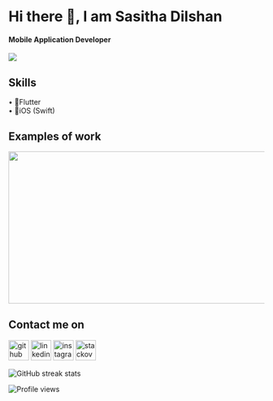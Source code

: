 



# Hi there 👋, I am Sasitha Dilshan
#### Mobile Application Developer
<img src ='https://user-images.githubusercontent.com/33307043/150482657-adf7a762-58be-454a-88bf-c694af7aa519.gif' />


## Skills
• 📱Flutter <br>
• 📱iOS (Swift)

## Examples of work
<img src='https://user-images.githubusercontent.com/33307043/150483150-73ff34a4-9432-415a-81a6-621ada6e0ef9.gif' height=300 width=550 />

## Contact me on

[<img src='https://cdn.jsdelivr.net/npm/simple-icons@3.0.1/icons/github.svg' alt='github' height='40'>](https://github.com/SasithaDil)  [<img src='https://cdn.jsdelivr.net/npm/simple-icons@3.0.1/icons/linkedin.svg' alt='linkedin' height='40'>](https://www.linkedin.com/in/Sasitha-Digamadulla/)  [<img src='https://cdn.jsdelivr.net/npm/simple-icons@3.0.1/icons/instagram.svg' alt='instagram' height='40'>](https://www.instagram.com/Sasitha_dil/)  [<img src='https://cdn.jsdelivr.net/npm/simple-icons@3.0.1/icons/stackoverflow.svg' alt='stackoverflow' height='40'>](https://stackoverflow.com/users/user:10083812)  

![GitHub streak stats](https://github-readme-streak-stats.herokuapp.com/?user=SasithaDil)  

![Profile views](https://gpvc.arturio.dev/SasithaDil)  
